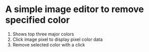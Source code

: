 # A simple image editor to remove specified color

1. Shows top three major colors
2. Click image pixel to display pixel color data
3. Remove selected color with a click
